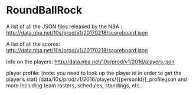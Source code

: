 # RoundBallRock

A list of all the JSON files released by the NBA : http://data.nba.net/10s/prod/v1/20170218/scoreboard.json

A list of all the scores: http://data.nba.net/10s/prod/v1/20170218/scoreboard.json

Info on the players: http://data.nba.net/10s/prod/v1/2016/players.json

player profile: (note: you need to look up the player id in order to get the player’s stat)
/data/10s/prod/v1/2016/players/{{personId}}\_profile.json
and more including team rosters, schedules, standings, etc.
